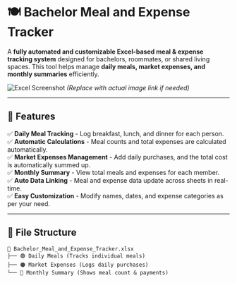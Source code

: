 # 🍽️ Bachelor Meal and Expense Tracker  

A **fully automated and customizable Excel-based meal & expense tracking system** designed for bachelors, roommates, or shared living spaces. This tool helps manage **daily meals, market expenses, and monthly summaries** efficiently.  

![Excel Screenshot](https://your-image-url.com) *(Replace with actual image link if needed)*  

---

## 🚀 Features  
✅ **Daily Meal Tracking** - Log breakfast, lunch, and dinner for each person.  
✅ **Automatic Calculations** - Meal counts and total expenses are calculated automatically.  
✅ **Market Expenses Management** - Add daily purchases, and the total cost is automatically summed up.  
✅ **Monthly Summary** - View total meals and expenses for each member.  
✅ **Auto Data Linking** - Meal and expense data update across sheets in real-time.  
✅ **Easy Customization** - Modify names, dates, and expense categories as per your need.  

---

## 📂 File Structure  
```plaintext
📄 Bachelor_Meal_and_Expense_Tracker.xlsx
├── 🟢 Daily Meals (Tracks individual meals)
├── 🟠 Market Expenses (Logs daily purchases)
└── 🔵 Monthly Summary (Shows meal count & payments)
